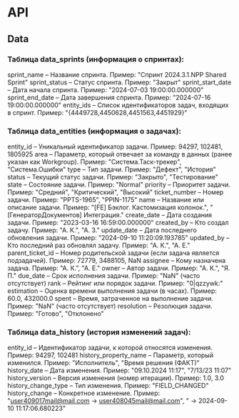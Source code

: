 # API

## Data

### Таблица data_sprints (информация о спринтах):
sprint_name – Название спринта. Пример: "Спринт 2024.3.1.NPP Shared Sprint"
sprint_status – Статус спринта. Пример: "Закрыт"
sprint_start_date – Дата начала спринта. Пример: "2024-07-03 19:00:00.000000"
sprint_end_date – Дата завершения спринта. Пример: "2024-07-16 19:00:00.000000"
entity_ids – Список идентификаторов задач, входящих в спринт. Пример: "{4449728,4450628,4451563,4451929}"

### Таблица data_entities (информация о задачах):
entity_id – Уникальный идентификатор задачи. Пример: 94297, 102481, 1805925
area – Параметр, который отвечает за команду в данных (ранее указан как Workgroup). Пример: "Система.Таск-трекер", "Система.Ошибки"
type – Тип задачи. Пример: "Дефект", "История"
status – Текущий статус задачи. Пример: "Закрыто", "Тестирование"
state – Состояние задачи. Пример: "Normal"
priority – Приоритет задачи. Пример: "Средний", "Критический", "Высокий"
ticket_number – Номер задачи. Пример: "PPTS-1965", "PPIN-1175"
name – Название или описание задачи. Пример: "[FE] Бэклог. Кастомизация колонок.", "[ГенераторДокументов] Интеграция."
create_date – Дата создания задачи. Пример: "2023-03-16 16:59:00.000000"
created_by – Кто создал задачу. Пример: "А. К.", "А. З."
update_date – Дата последнего обновления задачи. Пример: "2024-09-10 11:20:09.193785"
updated_by – Кто последний раз обновлял задачу. Пример: "А. К.", "А. Е."
parent_ticket_id – Номер родительской задачи (если задача является подзадачей). Пример: 72779, 3488105, NaN
assignee – Кому назначена задача. Пример: "А. К.", "А. Е."
owner – Автор задачи. Пример: "А. К.", "Я. П."
due_date – Срок исполнения задачи. Пример: "NaN" (часто отсутствует)
rank – Рейтинг или порядок задачи. Пример: "0|qzzywk:"
estimation – Оценка времени выполнения задачи (в часах). Пример: 60.0, 432000.0
spent – Время, затраченное на выполнение задачи. Пример: "NaN" (часто отсутствует)
resolution – Резолюция задачи. Пример: "Готово", "Отклонено"

### Таблица data_history (история изменений задач):
entity_id – Идентификатор задачи, к которой относятся изменения. Пример: 94297, 102481
history_property_name – Параметр, который изменился. Пример: "Исполнитель", "Время решения (ФАКТ)"
history_date – Дата изменения. Пример: "09.10.2024 11:17", "7/13/23 11:07"
history_version – Версия изменения (номер итерации). Пример: 1.0, 3.0
history_change_type – Тип изменения. Пример: "FIELD_CHANGED"
history_change – Конкретное изменение. Пример: "user409017mail@mail.com -> user408045mail@mail.com", "<empty> -> 2024-09-10 11:17:06.680223"
